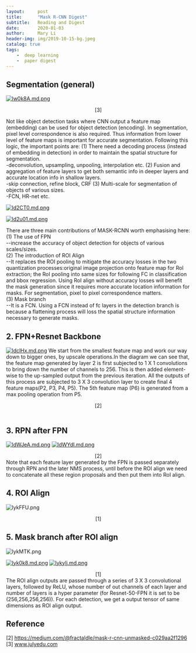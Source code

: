 ```yaml
---
layout:     post
title:      "Mask R-CNN Digest"
subtitle:   Reading and Digest
date:       2020-01-03
author:     Mary Li
header-img: img/2019-10-15-bg.jpeg
catalog: true
tags: 
    -  deep learning
    -  paper digest 
---
```


## Segmentation (general)
[![lw0k8A.md.png](https://s2.ax1x.com/2020/01/04/lw0k8A.md.png)](https://imgchr.com/i/lw0k8A)
<center> [3] </center>

Not like object detection tasks where CNN output a feature map (embedding) can be used for object detection (encoding).
In segmentation, pixel level correspondence is also required. Thus information from lower level of feature maps is important
for accurate segmentation. Following this logic, the important points are:
(1) There need a decoding process (instead of embedding in detection) in order to maintain the spatial structure for segmentation.<br>
    -deconvolution, upsampling, unpooling, interpolation etc.
(2) Fusion and aggregation of feature layers to get both semantic info in deeper layers and accurate location info in shallow layers.<br>
    -skip connection, refine block, CRF
(3) Multi-scale for segmentation of objects of various sizes. <br>
    -FCN, HR-net etc.
    
    


[![ld2CT0.md.png](https://s2.ax1x.com/2020/01/04/ld2CT0.md.png)](https://imgchr.com/i/ld2CT0)

[![ld2u01.md.png](https://s2.ax1x.com/2020/01/04/ld2u01.md.png)](https://imgchr.com/i/ld2u01)

There are three main contributions of MASK-RCNN worth emphasising here:<br>
(1) The use of FPN <br> 
    --increase the accuracy of object detection for objects of various scales/sizes.<br>
(2) The introduction of ROI Align <br>
    --It replaces the ROI pooling to mitigate the accuracy losses in the two quantization processes:original image projection onto
    feature map for RoI extraction; the RoI pooling into same sizes for following FC in classification and bbox regression. Using RoI
    align without accuracy losses will benefit the mask generation since it requires more accurate location information for masks. For
    segmentation, pixel to pixel correspondence matters. <br>
(3) Mask branch <br>
    --It is a FCN. Using a FCN instead of fc layers in the detection branch is because a flattening process will loss the spatial structure
     information necessary to generate masks.
   
   

## 2. FPN+Resnet Backbone 
[![ldclHx.md.png](https://s2.ax1x.com/2020/01/04/ldclHx.md.png)](https://imgchr.com/i/ldclHx)
We start from the smallest feature map and work our way down to bigger ones, by upscale operations.In the diagram we can see that, the 
feature map generated by layer 2 is first subjected to 1 X 1 convolutions to bring down the number of channels to 256. This is then added 
element-wise to the up-sampled output from the previous iteration. All the outputs of this process are subjected to 3 X 3 convolution layer 
to create final 4 feature maps(P2, P3, P4, P5). The 5th feature map (P6) is generated from a max pooling operation from P5.
<center> [2] </center> <br>

## 3. RPN after FPN
[![ldWJeA.md.png](https://s2.ax1x.com/2020/01/04/ldWJeA.md.png)](https://imgchr.com/i/ldWJeA)
[![ldWYdI.md.png](https://s2.ax1x.com/2020/01/04/ldWYdI.md.png)](https://imgchr.com/i/ldWYdI)
<center> [2] </center>
Note that each feature layer generated by the FPN is passed separately through RPN and the later NMS process, until before the ROI align we 
need to concatenate all these region proposals and then put them into RoI align.

## 4. ROI Align
![lykFFU.png](https://s2.ax1x.com/2020/01/06/lykFFU.png)
<center> [1] </center>

## 5. Mask branch after ROI align
![lykMTK.png](https://s2.ax1x.com/2020/01/06/lykMTK.png)

[![lyk0k8.md.png](https://s2.ax1x.com/2020/01/06/lyk0k8.md.png)](https://imgchr.com/i/lyk0k8)
[![lykylj.md.png](https://s2.ax1x.com/2020/01/06/lykylj.md.png)](https://imgchr.com/i/lykylj)
<center> [1] </center>
The ROI align outputs are passed through a series of 3 X 3 convolutional layers, followed by ReLU, whose number of out channels of each layer 
and number of layers is a hyper parameter (for Resnet-50-FPN it is set to be (256,256,256,256)). For each detection, we get a output tensor of 
same dimensions as ROI align output.



## Reference
[2] https://medium.com/@fractaldle/mask-r-cnn-unmasked-c029aa2f1296
[3] www.julyedu.com